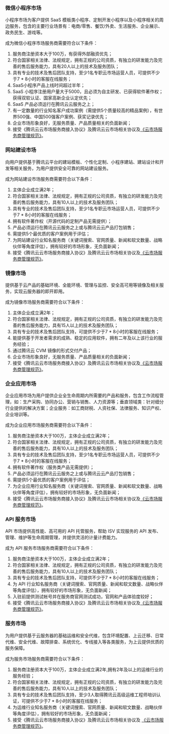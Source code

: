 ### 微信小程序市场
小程序市场为客户提供 SaaS 模板类小程序、定制开发小程序以及小程序相关的周边服务，包含的主要行业场景有：电商/零售、餐饮/外卖、生活服务、企业展示、政务民生、游戏等。

成为微信小程序市场服务商需要符合以下条件：
1. 服务商注册资本大于100万，有获得外部融资优先；
2. 符合国家相关法律、法规规定，拥有正规的公司资质，有独立的研发能力及完善的售后服务能力，具有20人以上的技术及服务团队；
3. 具有专业的技术及售后团队支持，至少1名专职云市场运营人员，可提供不少于7 \* 8小时的客服在线服务；
4. SaaS小程序产品上线时间超过半年；
5. SaaS 小程序注册用户量大于5000，且必须为自主研发、已获得软件著作权；获得双软认证、国家高新企业认定优先；
6. SaaS 产品必须运行在腾讯云云服务之上；
7. 有一定数量的行业知名客户成功案例（需提供5个质量较高的精品案例），有世界500强、中国500强客户案例、获奖记录优先；
8. 企业市场形象良好，无服务质量、产品质量相关的负面新闻；
9. 接受《腾讯云云市场服务商接入协议》及腾讯云云市场相关协议及[《云市场服务商管理规范》](https://cloud.tencent.com/document/product/306/11341)。


### 网站建设市场
向用户提供基于腾讯云平台的建站模板、个性化定制、小程序建站、建站设计和开发等相关服务，为用户提供安全可靠的网站建设服务。

成为网站建设市场服务商需要符合以下条件：
1. 主体企业成立满2年；
2. 符合国家相关法律、法规规定，拥有正规的公司资质，有独立的研发能力及完善的售后服务能力，具有10人以上的技术及服务团队；
3. 具有专业的技术及售后团队支持，至少1名专职云市场运营人员，可提供不少于7 \* 8小时的客服在线服务；
4. 拥有软件著作权（开源代码的定制产品无需提供）；
5. 产品必须运行在腾讯云云服务之上或与腾讯云云产品打包销售；
6. 需提供5个最优质的客户案例用于评估；
7. 为网站建设行业知名服务商（关键词搜索、官网质量、新闻和软文数量、战略伙伴等角度评估），拥有较好的市场形象，无负面新闻；
8. 接受《腾讯云云市场服务商接入协议》及腾讯云云市场相关协议及[《云市场服务商管理规范》](https://cloud.tencent.com/document/product/306/11341)。


### 镜像市场
提供基于云产品的基础环境、全能环境、管理与监控、安全高可用等镜像及相关服务，实现云服务器的即开即用。

成为镜像市场服务商需要符合以下条件：
1. 主体企业成立满2年；
2. 符合国家相关法律、法规规定，拥有正规的公司资质，有独立的研发能力及完善的售后服务能力，具有15人以上的技术及服务团队； 
3. 具有专业的技术及售后团队支持，可提供不少于7 \* 8小时的客服在线服务；
4. 能提供基于开发者需求的成熟、稳定的应用软件，拥有二年及以上该行业的服务经验；
5. 通过腾讯云 CVM 镜像的形式交付产品；
6. 企业市场形象良好，无服务质量、产品质量相关的负面新闻；
7. 接受《腾讯云云市场服务商接入协议》及腾讯云云市场相关协议及[《云市场服务商管理规范》](https://cloud.tencent.com/document/product/306/11341)。


### 企业应用市场
企业应用市场为用户提供企业全生命周期内所需要的产品和服务，包含工作流程管理，如：生产采购、协同办公、营销与销售、人力资源等；垂直领域类：针对细分行业提供的解决方案；企业服务：如工商财税、人资社保、法律服务、知识产权、企业培训等。

成为企业应用市场服务商需要符合以下条件：
1. 服务商注册资本大于100万，主体企业成立满2年；
2. 符合国家相关法律、法规规定，拥有正规的公司资质，有独立的研发能力及完善的售后服务能力，具有10人以上的技术及服务团队；
3. 具有专业的技术及售后团队支持，至少1名专职云市场运营人员，可提供不少于7 \* 8小时的客服在线服务；
4. 拥有软件著作权（服务类产品无需提供）；
5. 产品必须运行在腾讯云云服务之上或与腾讯云云产品打包销售；
6. 需提供5个最优质的客户案例用于评估；
7. 为企业应用行业知名服务商（关键词搜索、官网质量、新闻和软文数量、战略伙伴等角度评估），拥有较好的市场形象，无负面新闻；
8. 接受《腾讯云云市场服务商接入协议》及腾讯云云市场相关协议及[《云市场服务商管理规范》](https://cloud.tencent.com/document/product/306/11341)。


### API 服务市场
API 市场提供高性能、高可用的  API  托管服务，帮助 ISV 实现服务的 API 发布、管理、维护等生命周期管理，并提供灵活的计量计费能力。

成为 API 服务市场服务商需要符合以下条件：
1. 服务商注册资本大于100万，主体企业成立满2年；
2. 符合国家相关法律、法规规定，拥有正规的公司资质，有独立的研发能力及完善的售后服务能力，具有10人以上的技术及服务团队；
3. 具有专业的技术及售后团队支持，可提供不少于7 \* 8小时的客服在线服务；
4. 为 API 行业知名服务商（关键词搜索、官网质量、新闻和软文数量、战略伙伴等角度评估），拥有较好的市场形象，无负面新闻；
5. 入驻前提供测试帐号并在服务商官网测试成功，官网和产品体验度较好；
6. 接受《腾讯云云市场服务商接入协议》及腾讯云云市场相关协议及[《云市场服务商管理规范》](https://cloud.tencent.com/document/product/306/11341)。



### 服务市场
为用户提供基于云服务器的基础运维和安全代维，包含环境配置、上云迁移、日常代维、安全代维、故障排查、系统优化、专线接入等各类服务，为上云提供优质的服务保障。

成为服务市场服务商需要符合以下条件：
1. 服务商注册资本大于100万，主体企业成立满2年,拥有2年及以上的运维行业的服务经验；
2. 符合国家相关法律、法规规定，拥有正规的公司资质，有独立的研发能力及完善的售后服务能力，具有10人以上的技术及服务团队；
3. 具有专业的技术及售后团队支持，至少3人取得腾讯云高级运维工程师培训认证，可提供不少于7 \* 8小时的客服在线服务；
4. 为运维行业知名服务商（关键词搜索、官网质量、新闻和软文数量、战略伙伴等角度评估），拥有较好的市场形象，无负面新闻；
5. 接受《腾讯云云市场服务商接入协议》及腾讯云云市场相关协议及 [《云市场服务商管理规范》](https://cloud.tencent.com/document/product/306/11341)。



